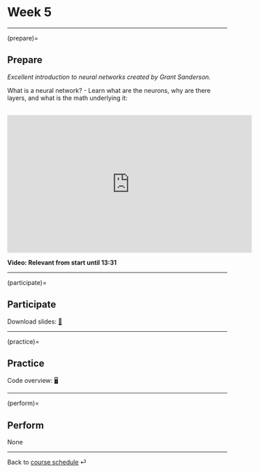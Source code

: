 # Week 5


---

(prepare)=
## Prepare


*Excellent introduction to neural networks created by Grant Sanderson.* 

What is a neural network? - Learn what are the neurons, why are there layers, and what is the math underlying it:

<br>

<iframe width="560" height="315" src="https://www.youtube-nocookie.com/embed/aircAruvnKk" title="YouTube video player" frameborder="0" allow="accelerometer; autoplay; clipboard-write; encrypted-media; gyroscope; picture-in-picture" allowfullscreen></iframe>

**Video: Relevant from start until 13:31**


---


(participate)=
## Participate




Download slides: [📑](https://drive.google.com/file/d/1-1fCMnIrZYAQzAdKs_biGgtdrM9-Bsfz/view?usp=sharing)



---




(practice)=
## Practice

Code overview: [🖥](../docs/code-overview.md)



---


(perform)=
## Perform

None

---

Back to [course schedule](../docs/course-schedule.md) ⏎
